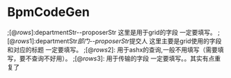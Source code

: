 # BpmCodeGen
;$[@rows$]:departmentStr--proposerStr   这里是用于grid的字段  一定要填写。
;$[@rows1$]:departmentStr*部门--proposerStr*提交人   这里主要是grid使用的字段和对应的标题   一定要填写。
;$[@rows2$]:   用于ashx的查询,一般不用填写（需要填写，要不查询不好用）。
;$[@rows3$]:  用于传输的字段  一定要填写。。其实有点重复了
